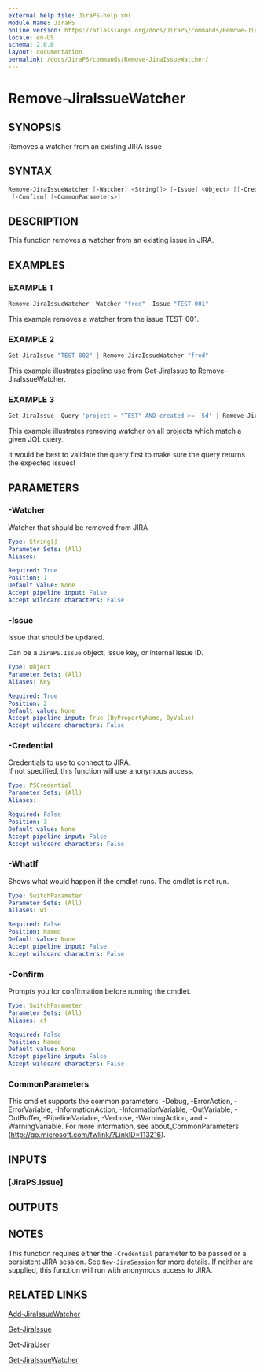 ```yaml
---
external help file: JiraPS-help.xml
Module Name: JiraPS
online version: https://atlassianps.org/docs/JiraPS/commands/Remove-JiraIssueWatcher/
locale: en-US
schema: 2.0.0
layout: documentation
permalink: /docs/JiraPS/commands/Remove-JiraIssueWatcher/
---
```

# Remove-JiraIssueWatcher

## SYNOPSIS

Removes a watcher from an existing JIRA issue

## SYNTAX

```powershell
Remove-JiraIssueWatcher [-Watcher] <String[]> [-Issue] <Object> [[-Credential] <PSCredential>] [-WhatIf]
 [-Confirm] [<CommonParameters>]
```

## DESCRIPTION

This function removes a watcher from an existing issue in JIRA.

## EXAMPLES

### EXAMPLE 1

```powershell
Remove-JiraIssueWatcher -Watcher "fred" -Issue "TEST-001"
```

This example removes a watcher from the issue TEST-001.

### EXAMPLE 2

```powershell
Get-JiraIssue "TEST-002" | Remove-JiraIssueWatcher "fred"
```

This example illustrates pipeline use from Get-JiraIssue to Remove-JiraIssueWatcher.

### EXAMPLE 3

```powershell
Get-JiraIssue -Query 'project = "TEST" AND created >= -5d' | Remove-JiraIssueWatcher "fred"
```

This example illustrates removing watcher on all projects which match a given JQL query.

It would be best to validate the query first to make sure the query returns the expected issues!

## PARAMETERS

### -Watcher

Watcher that should be removed from JIRA

```yaml
Type: String[]
Parameter Sets: (All)
Aliases:

Required: True
Position: 1
Default value: None
Accept pipeline input: False
Accept wildcard characters: False
```

### -Issue

Issue that should be updated.

Can be a `JiraPS.Issue` object, issue key, or internal issue ID.

```yaml
Type: Object
Parameter Sets: (All)
Aliases: Key

Required: True
Position: 2
Default value: None
Accept pipeline input: True (ByPropertyName, ByValue)
Accept wildcard characters: False
```

### -Credential

Credentials to use to connect to JIRA.  
If not specified, this function will use anonymous access.

```yaml
Type: PSCredential
Parameter Sets: (All)
Aliases:

Required: False
Position: 3
Default value: None
Accept pipeline input: False
Accept wildcard characters: False
```

### -WhatIf

Shows what would happen if the cmdlet runs.
The cmdlet is not run.

```yaml
Type: SwitchParameter
Parameter Sets: (All)
Aliases: wi

Required: False
Position: Named
Default value: None
Accept pipeline input: False
Accept wildcard characters: False
```

### -Confirm

Prompts you for confirmation before running the cmdlet.

```yaml
Type: SwitchParameter
Parameter Sets: (All)
Aliases: cf

Required: False
Position: Named
Default value: None
Accept pipeline input: False
Accept wildcard characters: False
```

### CommonParameters

This cmdlet supports the common parameters: -Debug, -ErrorAction, -ErrorVariable, -InformationAction, -InformationVariable, -OutVariable, -OutBuffer, -PipelineVariable, -Verbose, -WarningAction, and -WarningVariable.
For more information, see about_CommonParameters (http://go.microsoft.com/fwlink/?LinkID=113216).

## INPUTS

### [JiraPS.Issue]

## OUTPUTS

## NOTES

This function requires either the `-Credential` parameter to be passed or a persistent JIRA session.
See `New-JiraSession` for more details.
If neither are supplied, this function will run with anonymous access to JIRA.

## RELATED LINKS

[Add-JiraIssueWatcher](../Add-JiraIssueWatcher/)

[Get-JiraIssue](../Get-JiraIssue/)

[Get-JiraUser](../Get-JiraUser/)

[Get-JiraIssueWatcher](../Get-JiraIssueWatcher/)
